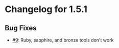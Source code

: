 # Changelog for 1.5.1

## Bug Fixes

- [#9](https://github.com/BasicCorruption/WayMoreOres/issues/9): Ruby, sapphire, and bronze tools don't work